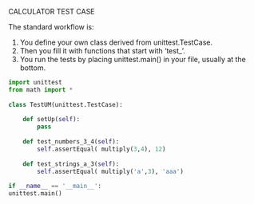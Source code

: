 CALCULATOR TEST CASE

The standard workflow is:
1. You define your own class derived from unittest.TestCase.
2. Then you fill it with functions that start with ‘test_’.
3. You run the tests by placing unittest.main() in your file, usually at the bottom.

```python
import unittest
from math import *
 
class TestUM(unittest.TestCase):
 
    def setUp(self):
        pass
 
    def test_numbers_3_4(self):
        self.assertEqual( multiply(3,4), 12)
 
    def test_strings_a_3(self):
        self.assertEqual( multiply('a',3), 'aaa')
 
if __name__ == '__main__':
unittest.main()
```

